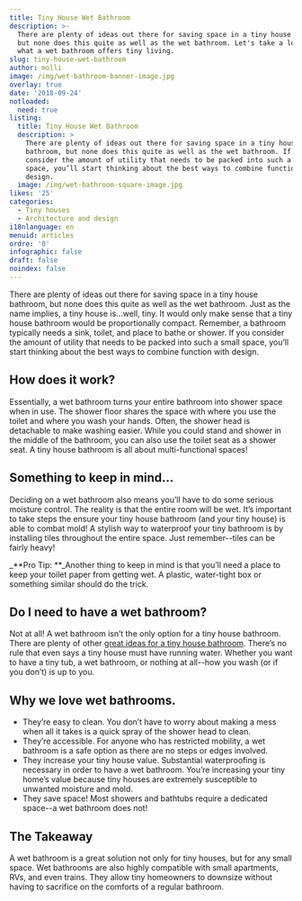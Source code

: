 ```yaml
---
title: Tiny House Wet Bathroom
description: >-
  There are plenty of ideas out there for saving space in a tiny house bathroom,
  but none does this quite as well as the wet bathroom. Let's take a look at
  what a wet bathroom offers tiny living.
slug: tiny-house-wet-bathroom
author: molli
image: /img/wet-bathroom-banner-image.jpg
overlay: true
date: '2018-09-24'
notloaded:
  need: true
listing:
  title: Tiny House Wet Bathroom
  description: >
    There are plenty of ideas out there for saving space in a tiny house
    bathroom, but none does this quite as well as the wet bathroom. If you
    consider the amount of utility that needs to be packed into such a small
    space, you’ll start thinking about the best ways to combine function with
    design. 
  image: /img/wet-bathroom-square-image.jpg
likes: '25'
categories:
  - Tiny houses
  - Architecture and design
i18nlanguage: en
menuid: articles
ordre: '0'
infographic: false
draft: false
noindex: false
---
```

There are plenty of ideas out there for saving space in a tiny house bathroom, but none does this quite as well as the wet bathroom. Just as the name implies, a tiny house is...well, tiny. It would only make sense that a tiny house bathroom would be proportionally compact. Remember, a bathroom typically needs a sink, toilet, and place to bathe or shower. If you consider the amount of utility that needs to be packed into such a small space, you’ll start thinking about the best ways to combine function with design. 

## How does it work?

Essentially, a wet bathroom turns your entire bathroom into shower space when in use. The shower floor shares the space with where you use the toilet and where you wash your hands. Often, the shower head is detachable to make washing easier. While you could stand and shower in the middle of the bathroom, you can also use the toilet seat as a shower seat. A tiny house bathroom is all about multi-functional spaces!

## Something to keep in mind…

Deciding on a wet bathroom also means you’ll have to do some serious moisture control. The reality is that the entire room will be wet. It’s important to take steps the ensure your tiny house bathroom (and your tiny house) is able to combat mold! A stylish way to waterproof your tiny bathroom is by installing tiles throughout the entire space. Just remember--tiles can be fairly heavy! 

_**Pro Tip: **_Another thing to keep in mind is that you’ll need a place to keep your toilet paper from getting wet. A plastic, water-tight box or something similar should do the trick.

## Do I need to have a wet bathroom?

Not at all! A wet bathroom isn’t the only option for a tiny house bathroom. There are plenty of other [great ideas for a tiny house bathroom](https://www.tinysociety.co/articles/10-creative-ideas-for-your-tiny-house-bathroom/). There’s no rule that even says a tiny house must have running water. Whether you want to have a tiny tub, a wet bathroom, or nothing at all--how you wash (or if you don’t) is up to you.

## Why we love wet bathrooms.

* They’re easy to clean. You don’t have to worry about making a mess when all it takes is a quick spray of the shower head to clean. 
* They’re accessible. For anyone who has restricted mobility, a wet bathroom is a safe option as there are no steps or edges involved. 
* They increase your tiny house value. Substantial waterproofing is necessary in order to have a wet bathroom. You’re increasing your tiny home’s value because tiny houses are extremely susceptible to unwanted moisture and mold. 
* They save space! Most showers and bathtubs require a dedicated space--a wet bathroom does not! 

## The Takeaway

A wet bathroom is a great solution not only for tiny houses, but for any small space. Wet bathrooms are also highly compatible with small apartments, RVs, and even trains. They allow tiny homeowners to downsize without having to sacrifice on the comforts of a regular bathroom.
